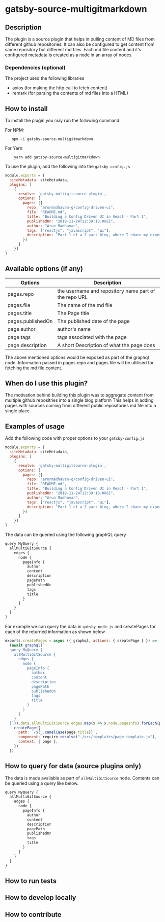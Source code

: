 # gatsby-source-multigitmarkdown

## Description

The plugin is a source plugin that helps in pulling content of MD files from different github repositories. 
It can also be configured to get content from same repository but different md files. 
Each md file content and it's configured metadata is created as a node in an array of nodes. 


### Dependencies (optional)

The project used the following libraries 
 - axios (for making the http call to fetch content)
 - remark (for parsing the contents of md files into a HTML)


## How to install

To install the plugin you may run the following command

For NPM: 
```
   npm -i gatsby-source-multigitmarkdown
```

For Yarn:
```
    yarn add gatsby-source-multigitmarkdown
```

To use the plugin, add the following into the `gatsby-config.js`

```js
module.exports = {
  siteMetadata: siteMetadata,
  plugins: [
    {
      resolve: `gatsby-multigitsource-plugin`,
      options: {
        pages: [{
          repo: "arunmadhavan-g/config-driven-ui",
          file: "README.md",
          title: "Building a Config Driven UI in React - Part 1",
          publishedOn: "2019-11-24T12:39:18.088Z",
          author: "Arun Madhavan",
          tags: ["reactjs", "javascript", "ui"],
          description: "Part 1 of a 2 part blog, where I share my experiences with development of a configuration driven UI to build their executive dashboard",
        }]
      }
    }]
}
```

## Available options (if any)

| Options | Description |
| --- | --- |
|pages.repo| the username and repository name part of the repo URL |
|pages.file | The name of the md file |
|pages.title | The Page title |
|pages.publishedOn | The published date of the page |
|page.author | author's name |
|page.tags | tags associated with the page |
|page.description | A short Description of what the page does |
 
 The above mentioned options would be exposed as part of the graphql node. 
 Information passed in pages.repo and pages.file will be utlilised for fetching the md file content.
 
 

## When do I use this plugin?

The motivation behind building this plugin was to aggregate content from multiple github repositries into a single blog platform
This helps in adding pages with sources coming from different public repositories md file into a single place. 


## Examples of usage

Add the following code with proper options to your `gatsby-config.js`
```js
module.exports = {
  siteMetadata: siteMetadata,
  plugins: [
    {
      resolve: `gatsby-multigitsource-plugin`,
      options: {
        pages: [{
          repo: "arunmadhavan-g/config-driven-ui",
          file: "README.md",
          title: "Building a Config Driven UI in React - Part 1",
          publishedOn: "2019-11-24T12:39:18.088Z",
          author: "Arun Madhavan",
          tags: ["reactjs", "javascript", "ui"],
          description: "Part 1 of a 2 part blog, where I share my experiences with development of a configuration driven UI to build their executive dashboard",
        }]
      }
    }]
}
```

The data can be queried using the following graphQL query
```js
query MyQuery {
  allMultiGitSource {
    edges {
      node {
        pageInfo {
          author
          content
          description
          pagePath
          publishedOn
          tags
          title
        }
      }
    }
  }
}
```

For example we can query the data in `gatsby-node.js` and createPages for each of the returned information as shown below

```js
exports.createPages = async ({ graphql, actions: { createPage } }) =>
  (await graphql(`
  query MyQuery {
    allMultiGitSource {
      edges {
        node {
          pageInfo {
            author
            content
            description
            pagePath
            publishedOn
            tags
            title
          }
        }
      }
    }
  }`)).data.allMultiGitSource.edges.map(x => x.node.pageInfo).forEach(page => {
    createPage({
      path: `/${_.camelCase(page.title)}`,
      component: require.resolve("./src/templates/page-template.js"),
      context: { page },
    })
  })
```

## How to query for data (source plugins only)

The data is made available as part of `allMultiGitSource` node. 
Contents can be queried using a query like below. 

```js
query MyQuery {
  allMultiGitSource {
    edges {
      node {
        pageInfo {
          author
          content
          description
          pagePath
          publishedOn
          tags
          title
        }
      }
    }
  }
}
``` 
## How to run tests

## How to develop locally

## How to contribute

